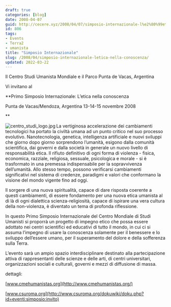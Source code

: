 ```yaml
---
draft: true
categories: [blog]
date: 2008-04-07
guid: http://cecere.xyz/2008/04/07/simposio-internazionale-l%e2%80%99etica-nella-conoscenza/
id: 806
tags:
- Events
- Terra2
- umanista
title: "Simposio Internazionale"
slug: /2008/04/simposio-internazionale-letica-nella-conoscenza/
updated: 2022-03-22
---
```


Il Centro Studi Umanista Mondiale e il Parco Punta de Vacas, Argentina
  
Vi invitano al

**Primo Simposio Internazionale: L’etica nella conoscenza
  
Punta de Vacas/Mendoza, Argentina 13-14-15 novembre 2008
  
** 
  
<img src='http://cecere.xyz/wp-content/uploads/sites/3/2008/04/centro_studi_logo.jpg' alt='centro_studi_logo.jpg' align="left" />La vertiginosa accelerazione dei cambiamenti tecnologici ha portato la civiltà umana ad un punto critico nel suo processo evolutivo. Nanotecnologia, genetica, intelligenza artificiale e nuovi sviluppi che giorno dopo giorno sorprendono l’umanità, esigono dalla comunità scientifica, dai governi e dalla società in generale un nuovo livello di responsabilità etica. Il rifiuto definitivo di ogni forma di violenza - fisica, economica, razziale, religiosa, sessuale, psicologica e morale - si è trasformato in una premessa indispensabile per la sopravvivenza dell’umanità. Allo stesso tempo, possono verificarsi cambiamenti significativi nel sistema di credenze, paradigmi e valori che conformano la visione del mondo vigente fino ad oggi.
  
Il sorgere di una nuova spiritualità, capace di dare risposta coerente a questi cambiamenti, di essere fondamento per una nuova etica umanista al di là di ogni dialettica scienza-religiosità, capace di ispirare una vera cultura della non-violenza, è diventato un tema di profonda riflessione.
  
In questo Primo Simposio Internazionale del Centro Mondiale di Studi Umanisti si proporrà un progetto di impegno etico che possa essere adottato nei centri scientifici ed educativi di tutto il mondo, in cui ci si assuma l’impegno di usare la conoscenza solamente per il benessere e lo sviluppo dell’essere umano, per il superamento del dolore e della sofferenza sulla Terra.
  
L’evento sarà un ampio spazio interdisciplinare destinato alla partecipazione attiva di rappresentanti delle scienze e delle arti, di centri universitari, organizzazioni sociali e culturali, governi e mezzi di diffusione di massa.

dettagli:
  
[www.cmehumanistas.org](http://www.cmehumanistas.org/)
  
[www.csuroma.org](http://www.csuroma.org/dokuwiki/doku.php?id=eventi:simposio:invito)